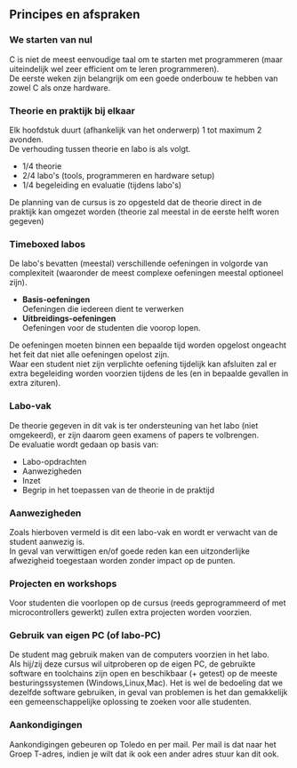 
## Principes en afspraken

### We starten van nul  
C is niet de meest eenvoudige taal om te starten met programmeren (maar uiteindelijk wel zeer efficient om te leren programmeren).  
De eerste weken zijn belangrijk om een goede onderbouw te hebben van zowel C als onze hardware.  

### Theorie en praktijk bij elkaar
Elk hoofdstuk duurt (afhankelijk van het onderwerp) 1 tot maximum 2 avonden.  
De verhouding tussen theorie en labo is als volgt.

* 1/4 theorie
* 2/4 labo's (tools, programmeren en hardware setup)
* 1/4 begeleiding en evaluatie  (tijdens labo's)

De planning van de cursus is zo opgesteld dat de theorie direct in de praktijk kan omgezet worden (theorie zal meestal in de eerste helft woren gegeven)

### Timeboxed labos  
De labo's bevatten (meestal) verschillende oefeningen in volgorde van complexiteit (waaronder de meest complexe oefeningen meestal optioneel zijn).  

* **Basis-oefeningen**  
Oefeningen die iedereen dient te verwerken
* **Uitbreidings-oefeningen**  
Oefeningen voor de studenten die voorop lopen.

De oefeningen moeten binnen een bepaalde tijd worden opgelost ongeacht het feit dat niet alle oefeningen opelost zijn.  
Waar een student niet zijn verplichte oefening tijdelijk kan afsluiten zal er extra begeleiding worden voorzien tijdens de les (en in bepaalde gevallen in extra zituren).

### Labo-vak

De theorie gegeven in dit vak is ter ondersteuning van het labo (niet omgekeerd), er zijn daarom geen examens of papers te volbrengen.  
De evaluatie wordt gedaan op basis van:
* Labo-opdrachten
* Aanwezigheden  
* Inzet  
* Begrip in het toepassen van de theorie in de praktijd

### Aanwezigheden
Zoals hierboven vermeld is dit een labo-vak en wordt er verwacht van de student aanwezig is.  
In geval van verwittigen en/of goede reden kan een uitzonderlijke afwezigheid  toegestaan worden zonder impact op de punten.

### Projecten en workshops  
Voor studenten die voorlopen op de cursus (reeds geprogrammeerd of met microcontrollers gewerkt) zullen extra projecten worden voorzien.

### Gebruik van eigen PC (of labo-PC)
De student mag gebruik maken van de computers voorzien in het labo.  
Als hij/zij deze cursus wil uitproberen op de eigen PC, de gebruikte software en toolchains zijn open en beschikbaar (+ getest) op de meeste besturingssystemen (Windows,Linux,Mac).
Het is wel de bedoeling dat we dezelfde software gebruiken, in geval van problemen is het dan gemakkelijk een gemeenschappelijke oplossing te zoeken voor alle studenten.

### Aankondigingen
Aankondigingen gebeuren op Toledo en per mail.
Per mail is dat naar het Groep T-adres, indien je wilt dat ik ook een ander adres stuur kan dit ook.


